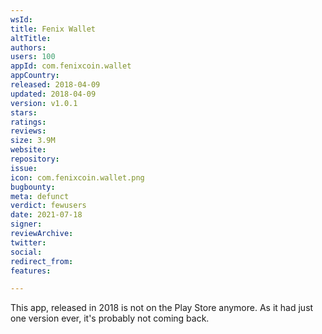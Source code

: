 ```yaml
---
wsId: 
title: Fenix Wallet
altTitle: 
authors: 
users: 100
appId: com.fenixcoin.wallet
appCountry: 
released: 2018-04-09
updated: 2018-04-09
version: v1.0.1
stars: 
ratings: 
reviews: 
size: 3.9M
website: 
repository: 
issue: 
icon: com.fenixcoin.wallet.png
bugbounty: 
meta: defunct
verdict: fewusers
date: 2021-07-18
signer: 
reviewArchive: 
twitter: 
social: 
redirect_from: 
features: 

---
```


This app, released in 2018 is not on the Play Store anymore. As it had just one
version ever, it's probably not coming back.
